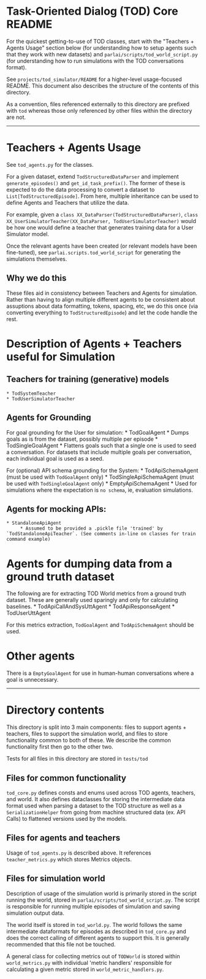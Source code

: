 # Task-Oriented Dialog (TOD) Core README

For the quickest getting-to-use of TOD classes, start with the "Teachers + Agents Usage" section below (for understanding how to setup agents such that they work with new datasets) and `parlai/scripts/tod_world_script.py` (for understanding how to run simulations with the TOD conversations format). 

See `projects/tod_simulator/README` for a higher-level usage-focused README. This document also describes the structure of the contents of this directory. 

As a convention, files referenced externally to this directory are prefixed with `tod` whereas those only referenced by other files within the directory are not. 

---

# Teachers + Agents Usage

See `tod_agents.py` for the classes.  

For a given dataset, extend `TodStructuredDataParser` and implement `generate_episodes()` and `get_id_task_prefix()`. The former of these is expected to do the data processing to convert a dataset to `List[TodStructuredEpisode]`. From here, multiple inheritance can be used to define Agents and Teachers that utilize the data.

For example, given a `class XX_DataParser(TodStructuredDataParser)`, `class XX_UserSimulatorTeacher(XX_DataParser, TodUserSimulatorTeacher)` would be how one would define a teacher that generates training data for a User Simulator model.

Once the relevant agents have been created (or relevant models have been fine-tuned), see `parlai.scripts.tod_world_script` for generating the simulations themselves.

## Why we do this
These files aid in consistency between Teachers and Agents for simulation. Rather than having to align multiple different agents to be consistent about assuptions about data formatting, tokens, spacing, etc, we do this once (via converting everything to `TodStructuredEpisode`) and let the code handle the rest.

# Description of Agents + Teachers useful for Simulation
## Teachers for training (generative) models
    * TodSystemTeacher
    * TodUserSimulatorTeacher

## Agents for Grounding
For goal grounding for the User for simulation:
    * TodGoalAgent
        * Dumps goals as is from the dataset, possibly multiple per episode
    * TodSingleGoalAgent
        * Flattens goals such that a single one is used to seed a conversation. For datasets that include multiple goals per conversation, each individual goal is used as a seed.

For (optional) API schema grounding for the System:
    * TodApiSchemaAgent (must be used with `TodGoalAgent` only)
    * TodSingleApiSchemaAgent (must be used with `TodSingleGoalAgent` only)
    * EmptyApiSchemaAgent
        * Used for simulations where the expectation is `no schema`, ie, evaluation simulations.

## Agents for mocking APIs:
    * StandaloneApiAgent
         * Assumed to be provided a .pickle file 'trained' by `TodStandaloneApiTeacher`. (See comments in-line on classes for train command example)

# Agents for dumping data from a ground truth dataset
The following are for extracting TOD World metrics from a ground truth dataset. These are generally used sparingly and only for calculating baselines.
    * TodApiCallAndSysUttAgent
    * TodApiResponseAgent
    * TodUserUttAgent

For this metrics extraction, `TodGoalAgent` and `TodApiSchemaAgent` should be used.

# Other agents
There is a `EmptyGoalAgent` for use in human-human conversations where a goal is unnecessary.

---

# Directory contents

This directory is split into 3 main components: files to support agents + teachers, files to support the simulation world, and files to store functionality common to both of these. We describe the common functionality first then go to the other two.

Tests for all files in this directory are stored in `tests/tod`

## Files for common functionality 
`tod_core.py` defines consts and enums used across TOD agents, teachers, and world. It also defines dataclasses for storing the intermediate data format used when parsing a dataset to the TOD structure as well as a `SerializationHelper` from going from machine structured data (ex. API Calls) to flattened versions used by the models.


## Files for agents and teachers
Usage of `tod_agents.py` is described above. It references `teacher_metrics.py` which stores Metrics objects.

## Files for simulation world
Description of usage of the simulation world is primarily stored in the script running the world, stored in `parlai/scripts/tod_world_script.py`. The script is responsible for running multiple episodes of simulation and saving simulation output data. 

The world itself is stored in `tod_world.py`. The world follows the same intermediate dataformats for episodes as described in `tod_core.py` and does the correct calling of different agents to support this. It is generally recommended that this file not be touched. 

A general class for collecting metrics out of `TODWorld` is stored within `world_metrics.py` with individual 'metric handlers' responsible for calculating a given metric stored in `world_metric_handlers.py`. 


